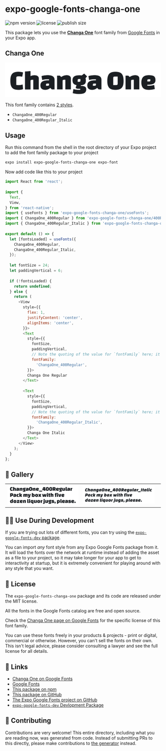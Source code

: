 # expo-google-fonts-changa-one

![npm version](https://flat.badgen.net/npm/v/expo-google-fonts-changa-one)
![license](https://flat.badgen.net/github/license/expo/google-fonts)
![publish size](https://flat.badgen.net/packagephobia/install/expo-google-fonts-changa-one)

This package lets you use the [**Changa One**](https://fonts.google.com/specimen/Changa+One) font family from [Google Fonts](https://fonts.google.com/) in your Expo app.

## Changa One

![Changa One](./font-family.png)

This font family contains [2 styles](#-gallery).

- `ChangaOne_400Regular`
- `ChangaOne_400Regular_Italic`

## Usage

Run this command from the shell in the root directory of your Expo project to add the font family package to your project
```sh
expo install expo-google-fonts-changa-one expo-font
```

Now add code like this to your project
```js
import React from 'react';

import {
  Text,
  View,
} from 'react-native';
import { useFonts } from 'expo-google-fonts-changa-one/useFonts';
import { ChangaOne_400Regular } from 'expo-google-fonts-changa-one/400Regular';
import { ChangaOne_400Regular_Italic } from 'expo-google-fonts-changa-one/400Regular_Italic';

export default () => {
  let [fontsLoaded] = useFonts({
    ChangaOne_400Regular,
    ChangaOne_400Regular_Italic,
  });

  let fontSize = 24;
  let paddingVertical = 6;

  if (!fontsLoaded) {
    return undefined;
  } else {
    return (
      <View
        style={{
          flex: 1,
          justifyContent: 'center',
          alignItems: 'center',
        }}>
        <Text
          style={{
            fontSize,
            paddingVertical,
            // Note the quoting of the value for `fontFamily` here; it expects a string!
            fontFamily:
              'ChangaOne_400Regular',
          }}>
          Changa One Regular
        </Text>

        <Text
          style={{
            fontSize,
            paddingVertical,
            // Note the quoting of the value for `fontFamily` here; it expects a string!
            fontFamily:
              'ChangaOne_400Regular_Italic',
          }}>
          Changa One Italic
        </Text>
      </View>
    );
  }
};

```

## 🔡 Gallery


||||
|-|-|-|
|![ChangaOne_400Regular](.//400Regular/ChangaOne_400Regular.ttf.png)|![ChangaOne_400Regular_Italic](.//400Regular_Italic/ChangaOne_400Regular_Italic.ttf.png)|||


## 👩‍💻 Use During Development

If you are trying out lots of different fonts, you can try using the [`expo-google-fonts-dev` package](https://github.com/freeboub/google-fonts/tree/master/font-packages/dev#readme).

You can import *any* font style from any Expo Google Fonts package from it. It will load the fonts
over the network at runtime instead of adding the asset as a file to your project, so it may take longer
for your app to get to interactivity at startup, but it is extremely convenient
for playing around with any style that you want.

## 📖 License

The `expo-google-fonts-changa-one` package and its code are released under the MIT license.

All the fonts in the Google Fonts catalog are free and open source.

Check the [Changa One page on Google Fonts](https://fonts.google.com/specimen/Changa+One) for the specific license of this font family.

You can use these fonts freely in your products & projects - print or digital, commercial or otherwise. However, you can't sell the fonts on their own. This isn't legal advice, please consider consulting a lawyer and see the full license for all details.

## 🔗 Links

- [Changa One on Google Fonts](https://fonts.google.com/specimen/Changa+One)
- [Google Fonts](https://fonts.google.com/)
- [This package on npm](https://www.npmjs.com/package/expo-google-fonts-changa-one)
- [This package on GitHub](https://github.com/freeboub/google-fonts/tree/master/font-packages/changa-one)
- [The Expo Google Fonts project on GitHub](https://github.com/freeboub/google-fonts)
- [`expo-google-fonts-dev` Devlopment Package](https://github.com/freeboub/google-fonts/tree/master/font-packages/dev)

## 🤝 Contributing

Contributions are very welcome! This entire directory, including what you are reading now, was generated from code. Instead of submitting PRs to this directly, please make contributions to [the generator](https://github.com/freeboub/google-fonts/tree/master/packages/generator) instead.
